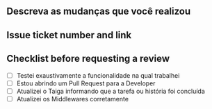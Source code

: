 ## Descreva as mudanças que você realizou

## Issue ticket number and link

## Checklist before requesting a review

- [ ] Testei exaustivamente a funcionalidade na qual trabalhei
- [ ] Estou abrindo um Pull Request para a Developer
- [ ] Atualizei o Taiga informando que a tarefa ou história foi concluída
- [ ] Atualizei os Middlewares corretamente
